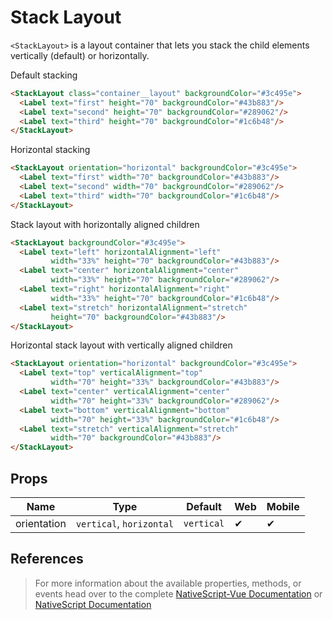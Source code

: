 # Stack Layout

`<StackLayout>` is a layout container that lets you stack the child elements vertically (default) or horizontally.

Default stacking

<DocExampleBox codeBox="https://codesandbox.io/s/9yv6r4ok7y">

```html
<StackLayout class="container__layout" backgroundColor="#3c495e">
  <Label text="first" height="70" backgroundColor="#43b883"/>
  <Label text="second" height="70" backgroundColor="#289062"/>
  <Label text="third" height="70" backgroundColor="#1c6b48"/>
</StackLayout>
```

<StackLayoutDoc />
</DocExampleBox>

Horizontal stacking

<DocExampleBox codeBox="https://codesandbox.io/s/9yv6r4ok7y">

```html
<StackLayout orientation="horizontal" backgroundColor="#3c495e">
  <Label text="first" width="70" backgroundColor="#43b883"/>
  <Label text="second" width="70" backgroundColor="#289062"/>
  <Label text="third" width="70" backgroundColor="#1c6b48"/>
</StackLayout>
```

<StackLayoutHorizontalDoc />
</DocExampleBox>

Stack layout with horizontally aligned children

<DocExampleBox codeBox="https://codesandbox.io/s/9yv6r4ok7y">

```html
<StackLayout backgroundColor="#3c495e">
  <Label text="left" horizontalAlignment="left"
         width="33%" height="70" backgroundColor="#43b883"/>
  <Label text="center" horizontalAlignment="center"
         width="33%" height="70" backgroundColor="#289062"/>
  <Label text="right" horizontalAlignment="right"
         width="33%" height="70" backgroundColor="#1c6b48"/>
  <Label text="stretch" horizontalAlignment="stretch"
         height="70" backgroundColor="#43b883"/>
</StackLayout>
```

<StackLayoutHorizontalChildrenDoc />
</DocExampleBox>

Horizontal stack layout with vertically aligned children

<DocExampleBox codeBox="https://codesandbox.io/s/9yv6r4ok7y">

```html
<StackLayout orientation="horizontal" backgroundColor="#3c495e">
  <Label text="top" verticalAlignment="top"
         width="70" height="33%" backgroundColor="#43b883"/>
  <Label text="center" verticalAlignment="center"
         width="70" height="33%" backgroundColor="#289062"/>
  <Label text="bottom" verticalAlignment="bottom"
         width="70" height="33%" backgroundColor="#1c6b48"/>
  <Label text="stretch" verticalAlignment="stretch"
         width="70" backgroundColor="#43b883"/>
</StackLayout>
```

<StackLayoutVerticalChildrenDoc />
</DocExampleBox>

## Props

| Name        | Type                     | Default    | Web | Mobile |
| ----------- | ------------------------ | ---------- | --- | ------ |
| orientation | `vertical`, `horizontal` | `vertical` | ✔   | ✔      |

## References

> For more information about the available properties, methods, or events head over to the complete [NativeScript-Vue Documentation](https://nativescript-vue.org/en/docs/elements/layouts/stack-layout/)
> or [NativeScript Documentation](https://docs.nativescript.org/api-reference/modules/_ui_layouts_stack_layout_)
